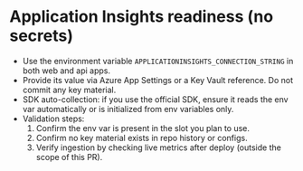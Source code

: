 # Application Insights readiness (no secrets)

- Use the environment variable `APPLICATIONINSIGHTS_CONNECTION_STRING` in both web and api apps.
- Provide its value via Azure App Settings or a Key Vault reference. Do not commit any key material.
- SDK auto-collection: if you use the official SDK, ensure it reads the env var automatically or is initialized from env variables only.
- Validation steps:
  1) Confirm the env var is present in the slot you plan to use.
  2) Confirm no key material exists in repo history or configs.
  3) Verify ingestion by checking live metrics after deploy (outside the scope of this PR).